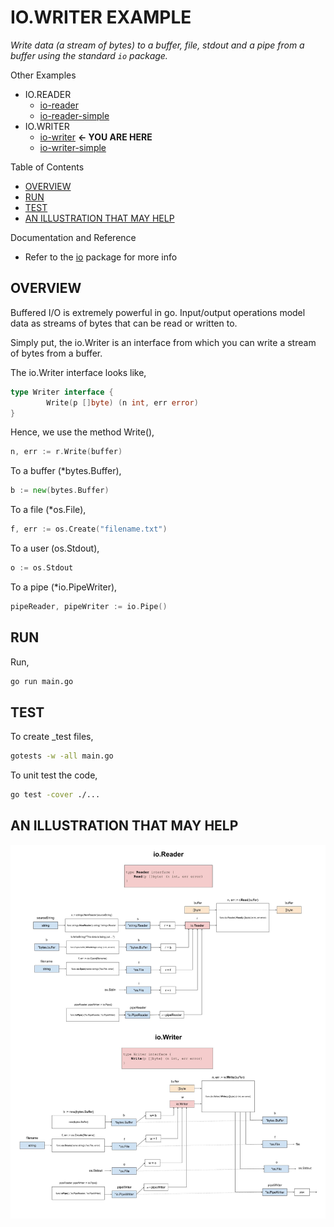 # IO.WRITER EXAMPLE

_Write data (a stream of bytes) to a buffer, file, stdout and a pipe
from a buffer using the standard `io` package._

Other Examples

* IO.READER
  * [io-reader](https://github.com/JeffDeCola/my-go-examples/tree/master/input-output/io-reader/io-reader)
  * [io-reader-simple](https://github.com/JeffDeCola/my-go-examples/tree/master/input-output/io-reader/io-reader-simple)
* IO.WRITER
  * [io-writer](https://github.com/JeffDeCola/my-go-examples/tree/master/input-output/io-writer/io-writer)
    **<- YOU ARE HERE**
  * [io-writer-simple](https://github.com/JeffDeCola/my-go-examples/tree/master/input-output/io-writer/io-writer-simple)

Table of Contents

* [OVERVIEW](https://github.com/JeffDeCola/my-go-examples/tree/master/input-output/io-writer/io-writer#overview)
* [RUN](https://github.com/JeffDeCola/my-go-examples/tree/master/input-output/io-writer/io-writer#run)
* [TEST](https://github.com/JeffDeCola/my-go-examples/tree/master/input-output/io-writer/io-writer#test)
* [AN ILLUSTRATION THAT MAY HELP](https://github.com/JeffDeCola/my-go-examples/tree/master/input-output/io-writer/io-writer#an-illustration-that-may-help)

Documentation and Reference

* Refer to the
  [io](https://pkg.go.dev/io)
  package for more info

## OVERVIEW

Buffered I/O is extremely powerful in go.
Input/output operations model data as streams of bytes that
can be read or written to.

Simply put, the io.Writer is an interface from which you can
write a stream of bytes from a buffer.

The io.Writer interface looks like,

```go
type Writer interface {
        Write(p []byte) (n int, err error)
}
```

Hence, we use the method Write(),

```go
n, err := r.Write(buffer)
```

To a buffer (*bytes.Buffer),

```go
b := new(bytes.Buffer)
```

To a file (*os.File),

```go
f, err := os.Create("filename.txt")
```

To a user (os.Stdout),

```go
o := os.Stdout
```

To a pipe (*io.PipeWriter),

```go
pipeReader, pipeWriter := io.Pipe()
```

## RUN

Run,

```bash
go run main.go
```

## TEST

To create _test files,

```bash
gotests -w -all main.go
```

To unit test the code,

```bash
go test -cover ./...
```

## AN ILLUSTRATION THAT MAY HELP

![IMAGE - buffered-io.jpg - IMAGE](../../../docs/pics/input-output/buffered-io.jpg)
